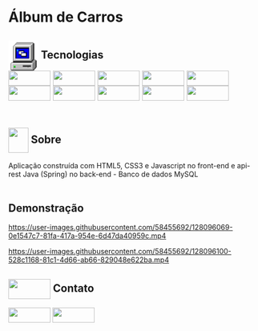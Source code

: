 # Álbum de Carros

<h2> <img align="center" width="60" height="60" src="https://raw.githubusercontent.com/TheDudeThatCode/TheDudeThatCode/master/Assets/PC.gif"> Tecnologias <br>
</img><img align="center" width="84" height="30" src="https://img.shields.io/badge/Java-ED8B00?style=for-the-badge&logo=java&logoColor=white">
<img align="center" width="84" height="30" src="https://img.shields.io/badge/Spring_Boot-F2F4F9?style=for-the-badge&logo=spring-boot">
<img align="center" width="84" height="30" src="https://img.shields.io/badge/Spring-6DB33F?style=for-the-badge&logo=spring&logoColor=white">
<img align="center" width="84" height="30" src="https://img.shields.io/badge/HTML5-E34F26?style=for-the-badge&logo=html5&logoColor=white">
<img align="center" width="84" height="30" src="https://img.shields.io/badge/CSS3-1572B6?style=for-the-badge&logo=css3&logoColor=white">
<img align="center" width="84" height="30" src="https://img.shields.io/badge/JavaScript-F7DF1E?style=for-the-badge&logo=javascript&logoColor=black">
<img align="center" width="84" height="30" src="https://img.shields.io/badge/MySQL-00000F?style=for-the-badge&logo=mysql&logoColor=white">
<img align="center" width="84" height="30" src="https://img.shields.io/badge/Bootstrap-563D7C?style=for-the-badge&logo=bootstrap&logoColor=white">
<img align="center" width="84" height="30" src="https://img.shields.io/badge/Git-F05032?style=for-the-badge&logo=git&logoColor=white">
<img align="center" width="84" height="30" src="https://img.shields.io/badge/Markdown-000000?style=for-the-badge&logo=markdown&logoColor=white">
<br><br>

## <img align="center" width="40" height="50" src="https://github.githubassets.com/images/icons/emoji/unicode/1f4dd.png"> Sobre
Aplicação construída com HTML5, CSS3 e Javascript no front-end e api-rest Java (Spring) no back-end - Banco de dados MySQL
<br><br>
## Demonstração
https://user-images.githubusercontent.com/58455692/128096069-0e1547c7-81fa-417a-954e-6d47da40959c.mp4


https://user-images.githubusercontent.com/58455692/128096100-528c1168-81c1-4d66-ab66-829048e622ba.mp4


## <img align="center" width="84" height="40" src="https://raw.githubusercontent.com/TheDudeThatCode/TheDudeThatCode/master/Assets/Handshake.gif"> Contato
<a href="https://www.linkedin.com/in/alexfogazzi/"><img align="center" width="84" height="30" src="https://img.shields.io/badge/Alex-0077B5?style=for-the-badge&logo=linkedin&logoColor=white"></a>
<a href="https://www.linkedin.com/in/alexfogazzi/"><img align="center" width="84" height="30" src="https://img.shields.io/badge/Gmail-D14836?style=for-the-badge&logo=gmail&logoColor=white"></a>




